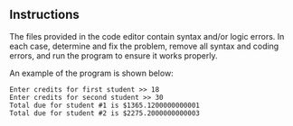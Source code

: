 ## Instructions

The files provided in the code editor contain syntax and/or logic errors. In each case, determine and fix the problem, remove all syntax and coding errors, and run the program to ensure it works properly.

An example of the program is shown below:

```
Enter credits for first student >> 18
Enter credits for second student >> 30
Total due for student #1 is $1365.1200000000001
Total due for student #2 is $2275.2000000000003
```
